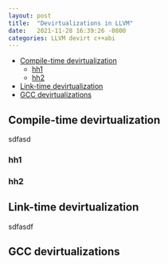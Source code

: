 ```yaml
---
layout: post
title:  "Devirtualizations in LLVM"
date:   2021-11-28 16:39:26 -0800
categories: LLVM devirt c++abi
---
```


- [Compile-time devirtualization](#compile-time-devirtualization)
  - [hh1](#hh1)
  - [hh2](#hh2)
- [Link-time devirtualization](#link-time-devirtualization)
- [GCC devirtualizations](#gcc-devirtualizations)

## Compile-time devirtualization

sdfasd

### hh1

### hh2


## Link-time devirtualization
sdfasdf


## GCC devirtualizations
